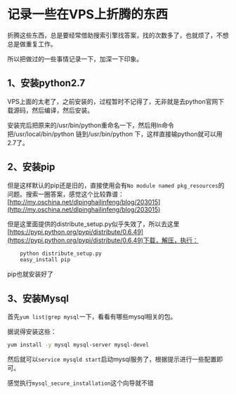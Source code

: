 记录一些在VPS上折腾的东西
====

折腾这些东西，总是要经常借助搜索引擎找答案，找的次数多了，也就烦了，不想总是做重复工作。

所以把做过的一些事情记录一下，加深一下印象。

## 1、安装python2.7

VPS上面的太老了，之前安装的，过程暂时不记得了，无非就是去python官网下载源码，然后编译，然后安装。

安装完后把原来的/usr/bin/python重命名一下，然后用ln命令把/usr/local/bin/python 链到/usr/bin/python 下，这样直接输python就可以用2.7了。

## 2、安装pip

但是这样默认的pip还是旧的，直接使用会有`No module named pkg_resources`的问题。搜索一圈答案，感觉这个比较靠谱：[http://my.oschina.net/dlpinghailinfeng/blog/203015](http://my.oschina.net/dlpinghailinfeng/blog/203015)

但是这里面提供的distribute_setup.py似乎失效了，所以去这里[https://pypi.python.org/pypi/distribute/0.6.49](https://pypi.python.org/pypi/distribute/0.6.49)下载，解压，执行：

```bash
    python distribute_setup.py
    easy_install pip
```

pip也就安装好了

## 3、安装Mysql
首先`yum list|grep mysql`一下，看看有哪些mysql相关的包。

据说得安装这些：
```bash
yum install -y mysql mysql-server mysql-devel
```
然后就可以`service mysqld start`启动mysql服务了，根据提示进行一些配置即可。

感觉执行`mysql_secure_installation`这个向导就不错